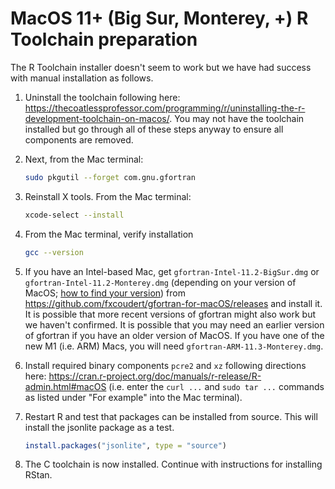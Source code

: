 # MacOS 11+ (Big Sur, Monterey, +) R Toolchain preparation

The R Toolchain installer doesn't seem to work but we have had success with manual installation as follows.

1. Uninstall the toolchain following here: https://thecoatlessprofessor.com/programming/r/uninstalling-the-r-development-toolchain-on-macos/. You may not have the toolchain installed but go through all of these steps anyway to ensure all components are removed.

2. Next, from the Mac terminal: 
   
   ```bash
   sudo pkgutil --forget com.gnu.gfortran
   ```

3. Reinstall X tools. From the Mac terminal:
   
   ```bash
   xcode-select --install
   ```

4. From the Mac terminal, verify installation
   
   ```bash
   gcc --version
   ```

5. If you have an Intel-based Mac, get `gfortran-Intel-11.2-BigSur.dmg` or `gfortran-Intel-11.2-Monterey.dmg` (depending on your version of MacOS; [how to find your version](https://support.apple.com/en-us/HT201260)) from https://github.com/fxcoudert/gfortran-for-macOS/releases and install it. It is possible that more recent versions of gfortran might also work but we haven't confirmed. It is possible that you may need an earlier version of gfortran if you have an older version of MacOS. If you have one of the new M1 (i.e. ARM) Macs, you will need `gfortran-ARM-11.3-Monterey.dmg`.

6. Install required binary components `pcre2` and `xz` following directions here: https://cran.r-project.org/doc/manuals/r-release/R-admin.html#macOS (i.e. enter the `curl ...` and `sudo tar ...` commands as listed under "For example" into the Mac terminal).

7. Restart R and test that packages can be installed from source. This will install the jsonlite package as a test.
   
   ```R
   install.packages("jsonlite", type = "source")
   ```

8. The C toolchain is now installed. Continue with instructions for installing RStan.
